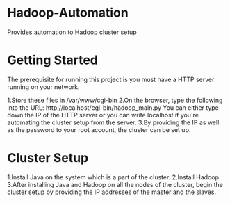 # Hadoop-Automation
Provides automation to Hadoop cluster setup

# Getting Started
The prerequisite for running this project is you must have a HTTP server running on your network.

1.Store these files in /var/www/cgi-bin
2.On the browser, type the following into the URL:
            http://localhost/cgi-bin/hadoop_main.py
  You can either type down the IP of the HTTP server or you can write localhost if you're automating the cluster setup from the server.
3.By providing the IP as well as the password to your root account, the cluster can be set up.

# Cluster Setup
1.Install Java on the system which is a part of the cluster.
2.Install Hadoop
3.After installing Java and Hadoop on all the nodes of the cluster, begin the cluster setup by providing the IP addresses of the master and the slaves.
